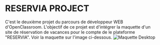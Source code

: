 # RESERVIA PROJECT
C'est le deuxième projet du parcours de développeur WEB d'OpenClassroom. L'objectif de ce projet est d'intégrer la maquette d'un site de réservation de vacances pour le compte de le plateforme "RESERVIA". Voir la maquette sur l'image ci-dessous.
![Maquette Desktop](https://github.com/PhilippeRavette/Reservia-project/blob/master/Desktop%20-%201.png)
